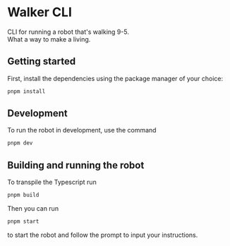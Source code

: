 # Walker CLI

CLI for running a robot that's walking 9-5.<br/>What a way to make a living.

## Getting started

First, install the dependencies using the package manager of your choice:

```bash
pnpm install
```

## Development

To run the robot in development, use the command

```bash
pnpm dev
```

## Building and running the robot

To transpile the Typescript run

```bash
pnpm build
```

Then you can run

```bash
pnpm start
```

to start the robot and follow the prompt to input your instructions.
